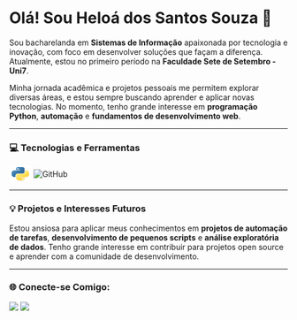 # Olá! Sou Heloá dos Santos Souza 👋

Sou bacharelanda em **Sistemas de Informação** apaixonada por tecnologia e inovação, com foco em desenvolver soluções que façam a diferença. Atualmente, estou no primeiro período na **Faculdade Sete de Setembro - Uni7**.

Minha jornada acadêmica e projetos pessoais me permitem explorar diversas áreas, e estou sempre buscando aprender e aplicar novas tecnologias. No momento, tenho grande interesse em **programação Python**, **automação** e **fundamentos de desenvolvimento web**.

---

### 💻 Tecnologias e Ferramentas

<img align="center" alt="Python" height="30" width="40" src="https://raw.githubusercontent.com/devicons/devicon/master/icons/python/python-original.svg">
<img align="center" alt="GitHub" height="30" width="40" src="https://cdn.jsdelivr.net/gh/devicons/devicon/icons/github/github-original.svg">

---

### 💡 Projetos e Interesses Futuros

Estou ansiosa para aplicar meus conhecimentos em **projetos de automação de tarefas**, **desenvolvimento de pequenos scripts** e **análise exploratória de dados**. Tenho grande interesse em contribuir para projetos open source e aprender com a comunidade de desenvolvimento.

---

### 🌐 Conecte-se Comigo:

<a href="https://www.linkedin.com/in/(https://www.linkedin.com/in/helo%C3%A1-souza-320249339/)" target="_blank"><img src="https://img.shields.io/badge/-LinkedIn-%230077B5?style=for-the-badge&logo=linkedin&logoColor=white" target="_blank"></a>
<a href="mailto:heloadssouza@gmail.com"><img src="https://img.shields.io/badge/-Gmail-%23333?style=for-the-badge&logo=gmail&logoColor=white" target="_blank"></a>
